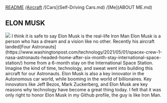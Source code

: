 [README](README.md) /[Aircraft](Aircraft.md) /[Cars](Self-Driving Cars.md) /[Me](ABOUT ME.md)
## ELON MUSK
<img src ="https://user-images.githubusercontent.com/77600540/117093388-6cc2cb80-ad26-11eb-8150-e467133b0eae.jpg" />
 I think it is safe to say Elon Musk is the real-life Iron Man </h1>
 Elon Musk is a person who has a dream and a vision like no other. Recently his aircraft landed[Four Astronauts](https://www.washingtonpost.com/technology/2021/05/01/spacex-crew-1-nasa-astronauts-headed-home-after-six-month-stay-international-space-station/) home from a 6-month stay on the International Space Station. Imagine the kind of time, technology, and sweat went into building this aircraft for our Astronauts. Elon Musk is also a key innovator in the Autonomous car world, while booming in the world of billionaires. Key innovators like Jeff Bezos, Mark Zuckerberg, and Elon Musk are key reasons why technology have become a great thing today.  I felt that it was only right to honor Elon Musk in my Github profile, the guy is like Iron Man.
